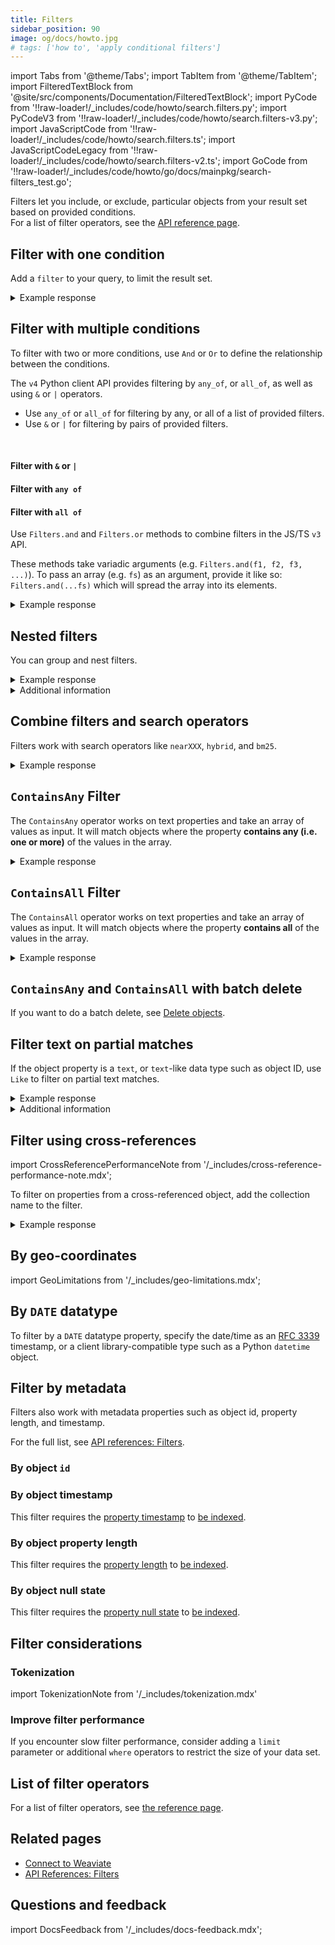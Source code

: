 ```yaml
---
title: Filters
sidebar_position: 90
image: og/docs/howto.jpg
# tags: ['how to', 'apply conditional filters']
---
```


import Tabs from '@theme/Tabs';
import TabItem from '@theme/TabItem';
import FilteredTextBlock from '@site/src/components/Documentation/FilteredTextBlock';
import PyCode from '!!raw-loader!/_includes/code/howto/search.filters.py';
import PyCodeV3 from '!!raw-loader!/_includes/code/howto/search.filters-v3.py';
import JavaScriptCode from '!!raw-loader!/_includes/code/howto/search.filters.ts';
import JavaScriptCodeLegacy from '!!raw-loader!/_includes/code/howto/search.filters-v2.ts';
import GoCode from '!!raw-loader!/_includes/code/howto/go/docs/mainpkg/search-filters_test.go';


Filters let you include, or exclude, particular objects from your result set based on provided conditions.<br/>
For a list of filter operators, see the [API reference page](../api/graphql/filters.md#filter-structure).

## Filter with one condition

Add a `filter` to your query, to limit the result set.

<Tabs groupId="languages">
  <TabItem value="py" label="Python Client v4">
    <FilteredTextBlock
      text={PyCode}
      startMarker="# SingleFilterPython"
      endMarker="# END SingleFilterPython"
      language="python"
    />
  </TabItem>

  <TabItem value="py3" label="Python Client v3">
    <FilteredTextBlock
      text={PyCodeV3}
      startMarker="# SingleFilterPython"
      endMarker="# END SingleFilterPython"
      language="pyv3"
    />
  </TabItem>

  <TabItem value="js" label="JS/TS Client v3">
    <FilteredTextBlock
      text={JavaScriptCode}
      startMarker="// searchSingleFilter"
      endMarker="// END searchSingleFilter"
      language="js"
    />
  </TabItem>

  <TabItem value="js2" label="JS/TS Client v2">
    <FilteredTextBlock
      text={JavaScriptCodeLegacy}
      startMarker="// searchSingleFilter"
      endMarker="// END searchSingleFilter"
      language="tsv2"
    />
  </TabItem>

  <TabItem value="go" label="Go">
    <FilteredTextBlock
      text={GoCode}
      startMarker="// START SingleFilter"
      endMarker="// END SingleFilter"
      language="gonew"
    />
  </TabItem>

  <TabItem value="graphql" label="GraphQL">
    <FilteredTextBlock
      text={PyCodeV3}
      startMarker="# SingleFilterGraphQL"
      endMarker="# END SingleFilterGraphQL"
      language="graphql"
    />
  </TabItem>
</Tabs>

<details>
  <summary>Example response</summary>

The output is like this:

<FilteredTextBlock
  text={PyCodeV3}
  startMarker="# Expected SingleFilter results"
  endMarker="# END Expected SingleFilter results"
  language="json"
/>

</details>

## Filter with multiple conditions

To filter with two or more conditions, use `And` or `Or` to define the relationship between the conditions.

<Tabs groupId="languages">
  <TabItem value="py" label="Python Client v4">

  The `v4` Python client API provides  filtering by `any_of`, or `all_of`, as well as using `&` or `|` operators.
  <br/>

  <ul>
    <li>Use <code>any_of</code> or <code>all_of</code> for filtering by any, or all of a list of provided filters.</li>
    <li>Use <code>&</code> or <code>|</code> for filtering by pairs of provided filters.</li>
  </ul>

  <br/>

  #### Filter with `&` or `|`

  <FilteredTextBlock
    text={PyCode}
    startMarker="# MultipleFiltersAndPython"
    endMarker="# END MultipleFiltersAndPython"
    language="python"
  />

  #### Filter with `any of`

  <FilteredTextBlock
    text={PyCode}
    startMarker="# MultipleFiltersAnyOfPython"
    endMarker="# END MultipleFiltersAnyOfPython"
    language="python"
  />

  #### Filter with `all of`

  <FilteredTextBlock
    text={PyCode}
    startMarker="# MultipleFiltersAllOfPython"
    endMarker="# END MultipleFiltersAllOfPython"
    language="python"
  />

  </TabItem>

  <TabItem value="py3" label="Python Client v3">
    <FilteredTextBlock
      text={PyCodeV3}
      startMarker="# MultipleFiltersAndPython"
      endMarker="# END MultipleFiltersAndPython"
      language="pyv3"
    />
  </TabItem>

  <TabItem value="js" label="JS/TS Client v3">

  Use `Filters.and` and `Filters.or` methods to combine filters in the JS/TS `v3` API.
  <br/>

  These methods take variadic arguments (e.g. `Filters.and(f1, f2, f3, ...)`). To pass an array (e.g. `fs`) as an argument, provide it like so: `Filters.and(...fs)` which will spread the array into its elements.
  <br/>

  <FilteredTextBlock
    text={JavaScriptCode}
    startMarker="// searchMultipleFiltersAnd"
    endMarker="// END searchMultipleFiltersAnd"
    language="js"
  />
  </TabItem>

  <TabItem value="js2" label="JS/TS Client v2">
    <FilteredTextBlock
      text={JavaScriptCodeLegacy}
      startMarker="// searchMultipleFiltersAnd"
      endMarker="// END searchMultipleFiltersAnd"
      language="tsv2"
    />
  </TabItem>

  <TabItem value="go" label="Go">
    <FilteredTextBlock
      text={GoCode}
      startMarker="// START MultipleFiltersAnd"
      endMarker="// END MultipleFiltersAnd"
      language="gonew"
    />
  </TabItem>

  <TabItem value="graphql" label="GraphQL">
    <FilteredTextBlock
      text={PyCodeV3}
      startMarker="# MultipleFiltersAndGraphQL"
      endMarker="# END MultipleFiltersAndGraphQL"
      language="graphql"
    />
  </TabItem>
</Tabs>

<details>
  <summary>Example response</summary>

The output is like this:

<FilteredTextBlock
  text={PyCodeV3}
  startMarker="# Expected MultipleFiltersAnd results"
  endMarker="# END Expected MultipleFiltersAnd results"
  language="json"
/>

</details>

## Nested filters

You can group and nest filters.

<Tabs groupId="languages">
  <TabItem value="py" label="Python Client v4">
    <FilteredTextBlock
      text={PyCode}
      startMarker="# MultipleFiltersNestedPython"
      endMarker="# END MultipleFiltersNestedPython"
      language="python"
    />
  </TabItem>

  <TabItem value="py3" label="Python Client v3">
    <FilteredTextBlock
      text={PyCodeV3}
      startMarker="# MultipleFiltersNestedPython"
      endMarker="# END MultipleFiltersNestedPython"
      language="pyv3"
    />
  </TabItem>

  <TabItem value="js" label="JS/TS Client v3">
    <FilteredTextBlock
      text={JavaScriptCode}
      startMarker="// searchMultipleFiltersNested"
      endMarker="// END searchMultipleFiltersNested"
      language="js"
    />
  </TabItem>

  <TabItem value="js2" label="JS/TS Client v2">
    <FilteredTextBlock
      text={JavaScriptCodeLegacy}
      startMarker="// searchMultipleFiltersNested"
      endMarker="// END searchMultipleFiltersNested"
      language="tsv2"
    />
  </TabItem>

  <TabItem value="go" label="Go">
    <FilteredTextBlock
      text={GoCode}
      startMarker="// START MultipleFiltersNested"
      endMarker="// END MultipleFiltersNested"
      language="gonew"
    />
  </TabItem>

  <TabItem value="graphql" label="GraphQL">
    <FilteredTextBlock
      text={PyCodeV3}
      startMarker="# MultipleFiltersNestedGraphQL"
      endMarker="# END MultipleFiltersNestedGraphQL"
      language="graphql"
    />
  </TabItem>
</Tabs>

<details>
  <summary>Example response</summary>

The output is like this:

<FilteredTextBlock
  text={PyCodeV3}
  startMarker="# Expected MultipleFiltersNested results"
  endMarker="# END Expected MultipleFiltersNested results"
  language="json"
/>

</details>

<details>
  <summary>
    Additional information
  </summary>

To create a nested filter, follow these steps.

- Set the outer `operator` equal to `And` or `Or`.
- Add `operands`.
- Inside an `operand` expression, set `operator` equal to `And` or `Or` to add the nested group.
- Add `operands` to the nested group as needed.

</details>

## Combine filters and search operators

Filters work with search operators like `nearXXX`, `hybrid`, and `bm25`.

<Tabs groupId="languages">
  <TabItem value="py" label="Python Client v4">
    <FilteredTextBlock
      text={PyCode}
      startMarker="# SingleFilterNearTextPython"
      endMarker="# END SingleFilterNearTextPython"
      language="python"
    />
  </TabItem>

  <TabItem value="py3" label="Python Client v3">
    <FilteredTextBlock
      text={PyCodeV3}
      startMarker="# SingleFilterNearTextPython"
      endMarker="# END SingleFilterNearTextPython"
      language="pyv3"
    />
  </TabItem>

  <TabItem value="js" label="JS/TS Client v3">
    <FilteredTextBlock
      text={JavaScriptCode}
      startMarker="// searchFilterNearText"
      endMarker="// END searchFilterNearText"
      language="js"
    />
  </TabItem>

  <TabItem value="js2" label="JS/TS Client v2">
    <FilteredTextBlock
      text={JavaScriptCodeLegacy}
      startMarker="// searchFilterNearText"
      endMarker="// END searchFilterNearText"
      language="tsv2"
    />
  </TabItem>

  <TabItem value="go" label="Go">
    <FilteredTextBlock
      text={GoCode}
      startMarker="// START searchFilterNearText"
      endMarker="// END searchFilterNearText"
      language="gonew"
    />
  </TabItem>

  <TabItem value="graphql" label="GraphQL">
    <FilteredTextBlock
      text={PyCodeV3}
      startMarker="# SingleFilterNearTextGraphQL"
      endMarker="# END SingleFilterNearTextGraphQL"
      language="graphql"
    />
  </TabItem>
</Tabs>

<details>
  <summary>Example response</summary>

The output is like this:

<FilteredTextBlock
  text={PyCodeV3}
  startMarker="# Expected SingleFilterNearText results"
  endMarker="# END Expected SingleFilterNearText results"
  language="json"
/>

</details>

## `ContainsAny` Filter

The `ContainsAny` operator works on text properties and take an array of values as input. It will match objects where the property **contains any (i.e. one or more)** of the values in the array.

<Tabs groupId="languages">
  <TabItem value="py" label="Python Client v4">
    <FilteredTextBlock
      text={PyCode}
      startMarker="# ContainsAnyFilter"
      endMarker="# END ContainsAnyFilter"
      language="python"
    />
  </TabItem>

  <TabItem value="py3" label="Python Client v3">
    <FilteredTextBlock
      text={PyCodeV3}
      startMarker="# ContainsAnyFilter"
      endMarker="# END ContainsAnyFilter"
      language="pyv3"
    />
  </TabItem>

  <TabItem value="js" label="JS/TS Client v3">
    <FilteredTextBlock
      text={JavaScriptCode}
      startMarker="// ContainsAnyFilter"
      endMarker="// END ContainsAnyFilter"
      language="js"
    />
  </TabItem>

  <TabItem value="js2" label="JS/TS Client v2">
    <FilteredTextBlock
      text={JavaScriptCodeLegacy}
      startMarker="// ContainsAnyFilter"
      endMarker="// END ContainsAnyFilter"
      language="tsv2"
    />
  </TabItem>

  <TabItem value="go" label="Go">
    <FilteredTextBlock
      text={GoCode}
      startMarker="// START ContainsAnyFilter"
      endMarker="// END ContainsAnyFilter"
      language="gonew"
    />
  </TabItem>

  <TabItem value="graphql" label="GraphQL">
    <FilteredTextBlock
      text={PyCodeV3}
      startMarker="# GraphQLContainsAnyFilter"
      endMarker="# END GraphQLContainsAnyFilter"
      language="graphql"
    />
  </TabItem>
</Tabs>

<details>
  <summary>Example response</summary>

The output is like this:

<FilteredTextBlock
  text={PyCodeV3}
  startMarker="# Expected ContainsAnyFilter results"
  endMarker="# END Expected ContainsAnyFilter results"
  language="json"
/>

</details>

## `ContainsAll` Filter

The `ContainsAll` operator works on text properties and take an array of values as input. It will match objects where the property **contains all** of the values in the array.

<Tabs groupId="languages">
  <TabItem value="py" label="Python Client v4">
    <FilteredTextBlock
      text={PyCode}
      startMarker="# ContainsAllFilter"
      endMarker="# END ContainsAllFilter"
      language="python"
    />
  </TabItem>

  <TabItem value="py3" label="Python Client v3">
    <FilteredTextBlock
      text={PyCodeV3}
      startMarker="# ContainsAllFilter"
      endMarker="# END ContainsAllFilter"
      language="pyv3"
    />
  </TabItem>

  <TabItem value="js" label="JS/TS Client v3">
    <FilteredTextBlock
      text={JavaScriptCode}
      startMarker="// ContainsAllFilter"
      endMarker="// END ContainsAllFilter"
      language="js"
    />
  </TabItem>

  <TabItem value="js2" label="JS/TS Client v2">
    <FilteredTextBlock
      text={JavaScriptCodeLegacy}
      startMarker="// ContainsAllFilter"
      endMarker="// END ContainsAllFilter"
      language="tsv2"
    />
  </TabItem>

  <TabItem value="go" label="Go">
    <FilteredTextBlock
      text={GoCode}
      startMarker="// START ContainsAllFilter"
      endMarker="// END ContainsAllFilter"
      language="gonew"
    />
  </TabItem>

  <TabItem value="graphql" label="GraphQL">
    <FilteredTextBlock
      text={PyCodeV3}
      startMarker="# GraphQLContainsAllFilter"
      endMarker="# END GraphQLContainsAllFilter"
      language="graphql"
    />
  </TabItem>
</Tabs>

<details>
  <summary>Example response</summary>

The output is like this:

<FilteredTextBlock
  text={PyCodeV3}
  startMarker="# Expected ContainsAllFilter results"
  endMarker="# END Expected ContainsAllFilter results"
  language="json"
/>

</details>

## `ContainsAny` and `ContainsAll` with batch delete

If you want to do a batch delete, see [Delete objects](../manage-objects/delete.mdx#containsany--containsall).

## Filter text on partial matches

If the object property is a `text`, or `text`-like data type such as object ID, use `Like` to filter on partial text matches.

<Tabs groupId="languages">
  <TabItem value="py" label="Python Client v4">
    <FilteredTextBlock
      text={PyCode}
      startMarker="# LikeFilterPython"
      endMarker="# END LikeFilterPython"
      language="python"
    />
  </TabItem>

  <TabItem value="py3" label="Python Client v3">
    <FilteredTextBlock
      text={PyCodeV3}
      startMarker="# LikeFilterPython"
      endMarker="# END LikeFilterPython"
      language="pyv3"
    />
  </TabItem>

  <TabItem value="js" label="JS/TS Client v3">
    <FilteredTextBlock
      text={JavaScriptCode}
      startMarker="// searchLikeFilter"
      endMarker="// END searchLikeFilter"
      language="js"
    />
  </TabItem>

  <TabItem value="js2" label="JS/TS Client v2">
    <FilteredTextBlock
      text={JavaScriptCodeLegacy}
      startMarker="// searchLikeFilter"
      endMarker="// END searchLikeFilter"
      language="tsv2"
    />
  </TabItem>

  <TabItem value="go" label="Go">
    <FilteredTextBlock
      text={GoCode}
      startMarker="// START LikeFilter"
      endMarker="// END LikeFilter"
      language="gonew"
    />
  </TabItem>

  <TabItem value="graphql" label="GraphQL">
    <FilteredTextBlock
      text={PyCodeV3}
      startMarker="# LikeFilterGraphQL"
      endMarker="# END LikeFilterGraphQL"
      language="graphql"
    />
  </TabItem>
</Tabs>

<details>
  <summary>Example response</summary>

The output is like this:

<FilteredTextBlock
  text={PyCodeV3}
  startMarker="# Expected LikeFilter results"
  endMarker="# END Expected LikeFilter results"
  language="json"
/>

</details>

<details>
  <summary>
    Additional information
  </summary>

  The `*` wildcard operator matches zero or more characters. The `?` operator matches exactly one character.
  <br/>

  Currently, the `Like` filter is not able to match wildcard characters (`?` and `*`) as literal characters ([read more](../api/graphql/filters.md#wildcard-literal-matches-with-like)).

</details>

## Filter using cross-references

import CrossReferencePerformanceNote from '/_includes/cross-reference-performance-note.mdx';

<CrossReferencePerformanceNote />

To filter on properties from a cross-referenced object, add the collection name to the filter.

<Tabs groupId="languages">
  <TabItem value="py" label="Python Client v4">
    <FilteredTextBlock
      text={PyCode}
      startMarker="# CrossReferencePython"
      endMarker="# END CrossReferencePython"
      language="python"
    />
  </TabItem>

  <TabItem value="py3" label="Python Client v3">
    <FilteredTextBlock
      text={PyCodeV3}
      startMarker="# CrossReferencePython"
      endMarker="# END CrossReferencePython"
      language="pyv3"
    />
  </TabItem>

  <TabItem value="js" label="JS/TS Client v3">
    <FilteredTextBlock
      text={JavaScriptCode}
      startMarker="// searchCrossReference"
      endMarker="// END searchCrossReference"
      language="js"
    />
  </TabItem>

  <TabItem value="js2" label="JS/TS Client v2">
    <FilteredTextBlock
      text={JavaScriptCodeLegacy}
      startMarker="// searchSingleFilter"
      endMarker="// END searchSingleFilter"
      language="tsv2"
    />
  </TabItem>

<TabItem value="go" label="Go">
    <FilteredTextBlock
      text={GoCode}
      startMarker="// START CrossReference"
      endMarker="// END CrossReference"
      language="gonew"
    />
  </TabItem>

  <TabItem value="graphql" label="GraphQL">
    <FilteredTextBlock
      text={PyCodeV3}
      startMarker="# CrossReferenceGraphQL"
      endMarker="# END CrossReferenceGraphQL"
      language="graphql"
    />
  </TabItem>
</Tabs>

<details>
  <summary>Example response</summary>

The output is like this:

<FilteredTextBlock
  text={PyCodeV3}
  startMarker="# Expected CrossReferencePython results"
  endMarker="# END Expected CrossReferencePython results"
  language="json"
/>

</details>

## By geo-coordinates

import GeoLimitations from '/_includes/geo-limitations.mdx';

<GeoLimitations/>

<Tabs groupId="languages">
  <TabItem value="py" label="Python Client v4">
    <FilteredTextBlock
      text={PyCode}
      startMarker="# START FilterbyGeolocation"
      endMarker="# END FilterbyGeolocation"
      language="python"
    />
  </TabItem>
  <TabItem value="py3" label="Python Client v3">
    <FilteredTextBlock
      text={PyCodeV3}
      startMarker="# START FilterbyGeolocation"
      endMarker="# END FilterbyGeolocation"
      language="pyv3"
    />
  </TabItem>
  <TabItem value="js" label="JS/TS Client v3">
    <FilteredTextBlock
      text={JavaScriptCode}
      startMarker="// FilterbyGeolocation"
      endMarker="// END FilterbyGeolocation"
      language="js"
    />
  </TabItem>

  <TabItem value="js2" label="JS/TS Client v2">
    <FilteredTextBlock
      text={JavaScriptCode}
      startMarker="// FilterbyGeolocation"
      endMarker="// END FilterbyGeolocation"
      language="tsv2"
    />
  </TabItem>

  <TabItem value="go" label="Go">
    <FilteredTextBlock
      text={GoCode}
      startMarker="// START FilterbyGeolocation"
      endMarker="// END FilterbyGeolocation"
      language="gonew"
    />
  </TabItem>

  <TabItem value="graphql" label="GraphQL">
    <FilteredTextBlock
      text={PyCodeV3}
      startMarker="# START GQLFilterbyGeolocation"
      endMarker="# END GQLFilterbyGeolocation"
      language="graphql"
    />
  </TabItem>
</Tabs>

## By `DATE` datatype

To filter by a `DATE` datatype property, specify the date/time as an [RFC 3339](https://datatracker.ietf.org/doc/rfc3339/) timestamp, or a client library-compatible type such as a Python `datetime` object.

<Tabs groupId="languages">
  <TabItem value="py" label="Python Client v4">
    <FilteredTextBlock
      text={PyCode}
      startMarker="# START FilterByDateDatatype"
      endMarker="# END FilterByDateDatatype"
      language="python"
    />
  </TabItem>
  <TabItem value="js" label="JS/TS Client v3">
    <FilteredTextBlock
      text={JavaScriptCode}
      startMarker="// FilterByDateDatatype"
      endMarker="// END FilterByDateDatatype"
      language="js"
    />
  </TabItem>
  <TabItem value="go" label="Go">
    <FilteredTextBlock
      text={GoCode}
      startMarker="// START FilterByDateDatatype"
      endMarker="// END FilterByDateDatatype"
      language="gonew"
    />
  </TabItem>
</Tabs>

## Filter by metadata

Filters also work with metadata properties such as object id, property length, and timestamp.

For the full list, see [API references: Filters](../api/graphql/filters.md#special-cases).

### By object `id`

<Tabs groupId="languages">
  <TabItem value="py" label="Python Client v4">
    <FilteredTextBlock
      text={PyCode}
      startMarker="# START FilterById"
      endMarker="# END FilterById"
      language="python"
    />
  </TabItem>
  <TabItem value="py3" label="Python Client v3">
    <FilteredTextBlock
      text={PyCodeV3}
      startMarker="# START FilterById"
      endMarker="# END FilterById"
      language="pyv3"
    />
  </TabItem>
  <TabItem value="js" label="JS/TS Client v3">
    <FilteredTextBlock
      text={JavaScriptCode}
      startMarker="// filterById"
      endMarker="// END filterById"
      language="js"
    />
  </TabItem>
 <TabItem value="js2" label="JS/TS Client v2">
    <FilteredTextBlock
      text={JavaScriptCodeLegacy}
      startMarker="// filterById"
      endMarker="// END filterById"
      language="tsv2"
    />
  </TabItem>

  <TabItem value="go" label="Go">
    <FilteredTextBlock
      text={GoCode}
      startMarker="// START FilterById"
      endMarker="// END FilterById"
      language="gonew"
    />
  </TabItem>

  <TabItem value="graphql" label="GraphQL">
    <FilteredTextBlock
      text={PyCodeV3}
      startMarker="# GQLFilterById"
      endMarker="# END GQLFilterById"
      language="graphql"
    />
  </TabItem>
</Tabs>

### By object timestamp

This filter requires the [property timestamp](../config-refs/schema/index.md#indextimestamps) to [be indexed](../manage-collections/collection-operations.mdx#set-inverted-index-parameters).

<Tabs groupId="languages">
  <TabItem value="py" label="Python Client v4">
    <FilteredTextBlock
      text={PyCode}
      startMarker="# START FilterByTimestamp"
      endMarker="# END FilterByTimestamp"
      language="python"
    />
  </TabItem>
  <TabItem value="py3" label="Python Client v3">
    <FilteredTextBlock
      text={PyCodeV3}
      startMarker="# START FilterByTimestamp"
      endMarker="# END FilterByTimestamp"
      language="pyv3"
    />
  </TabItem>
  <TabItem value="js" label="JS/TS Client v3">
    <FilteredTextBlock
      text={JavaScriptCode}
      startMarker="// FilterByTimestamp"
      endMarker="// END FilterByTimestamp"
      language="js"
    />
  </TabItem>

   <TabItem value="js2" label="JS/TS Client ">
    <FilteredTextBlock
      text={JavaScriptCodeLegacy}
      startMarker="// FilterByTimestamp"
      endMarker="// END FilterByTimestamp"
      language="js"
    />
  </TabItem>

  <TabItem value="go" label="Go">
    <FilteredTextBlock
      text={GoCode}
      startMarker="// START FilterByTimestamp"
      endMarker="// END FilterByTimestamp"
      language="gonew"
    />
  </TabItem>

  <TabItem value="graphql" label="GraphQL">
    <FilteredTextBlock
      text={PyCodeV3}
      startMarker="# GQLFilterByTimestamp"
      endMarker="# END GQLFilterByTimestamp"
      language="graphql"
    />
  </TabItem>
</Tabs>

### By object property length

This filter requires the [property length](../config-refs/schema/index.md#indexpropertylength) to [be indexed](../manage-collections/collection-operations.mdx#set-inverted-index-parameters).

<Tabs groupId="languages">
  <TabItem value="py" label="Python Client v4">
    <FilteredTextBlock
      text={PyCode}
      startMarker="# START FilterByPropertyLength"
      endMarker="# END FilterByPropertyLength"
      language="python"
    />
  </TabItem>
  <TabItem value="py3" label="Python Client v3">
    <FilteredTextBlock
      text={PyCodeV3}
      startMarker="# START FilterByPropertyLength"
      endMarker="# END FilterByPropertyLength"
      language="pyv3"
    />
  </TabItem>
  <TabItem value="js" label="JS/TS Client v3">
    <FilteredTextBlock
      text={JavaScriptCode}
      startMarker="// FilterByPropertyLength"
      endMarker="// END FilterByPropertyLength"
      language="js"
    />
  </TabItem>

  <TabItem value="js2" label="JS/TS Client v2">
    <FilteredTextBlock
      text={JavaScriptCodeLegacy}
      startMarker="// FilterByPropertyLength"
      endMarker="// END FilterByPropertyLength"
      language="tsv2"
    />
  </TabItem>

  <TabItem value="go" label="Go">
    <FilteredTextBlock
      text={GoCode}
      startMarker="// START FilterByPropertyLength"
      endMarker="// END FilterByPropertyLength"
      language="gonew"
    />
  </TabItem>

  <TabItem value="graphql" label="GraphQL">
    <FilteredTextBlock
      text={PyCodeV3}
      startMarker="# GQLFilterByPropertyLength"
      endMarker="# END GQLFilterByPropertyLength"
      language="graphql"
    />
  </TabItem>
</Tabs>

### By object null state

This filter requires the [property null state](../config-refs/schema/index.md#indexnullstate) to [be indexed](../manage-collections/collection-operations.mdx#set-inverted-index-parameters).

<Tabs groupId="languages">
  <TabItem value="py" label="Python Client v4">
    <FilteredTextBlock
      text={PyCode}
      startMarker="# START FilterByPropertyNullState"
      endMarker="# END FilterByPropertyNullState"
      language="python"
    />
  </TabItem>
  <TabItem value="py3" label="Python Client v3">
    <FilteredTextBlock
      text={PyCodeV3}
      startMarker="# START FilterByPropertyNullState"
      endMarker="# END FilterByPropertyNullState"
      language="pyv3"
    />
  </TabItem>
  <TabItem value="js" label="JS/TS Client v3">
    <FilteredTextBlock
      text={JavaScriptCode}
      startMarker="// FilterByPropertyNullState"
      endMarker="// END FilterByPropertyNullState"
      language="js"
    />
  </TabItem>
  <TabItem value="go" label="Go">
    <FilteredTextBlock
      text={GoCode}
      startMarker="// START FilterByPropertyNullState"
      endMarker="// END FilterByPropertyNullState"
      language="gonew"
    />
  </TabItem>
  <TabItem value="graphql" label="GraphQL">
    <FilteredTextBlock
      text={PyCodeV3}
      startMarker="# GQLFilterByPropertyNullState"
      endMarker="# END GQLFilterByPropertyNullState"
      language="graphql"
    />
  </TabItem>
</Tabs>

## Filter considerations

### Tokenization

import TokenizationNote from '/_includes/tokenization.mdx'

<TokenizationNote />

### Improve filter performance

If you encounter slow filter performance, consider adding a `limit` parameter or additional `where` operators to restrict the size of your data set.

## List of filter operators

For a list of filter operators, see [the reference page](../api/graphql/filters.md#filter-structure).

## Related pages

- [Connect to Weaviate](/weaviate/connections/index.mdx)
- [API References: Filters](../api/graphql/filters.md)

## Questions and feedback

import DocsFeedback from '/_includes/docs-feedback.mdx';

<DocsFeedback/>
